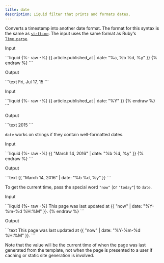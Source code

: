 ```yaml
---
title: date
description: Liquid filter that prints and formats dates.
---
```


Converts a timestamp into another date format. The format for this syntax is the same as [`strftime`](http://strftime.net). The input uses the same format as Ruby's [`Time.parse`](https://docs.ruby-lang.org/en/master/Time.html#method-c-parse).

<p class="code-label">Input</p>
```liquid
{%- raw -%}
{{ article.published_at | date: "%a, %b %d, %y" }}
{% endraw %}
```

<p class="code-label">Output</p>
```text
Fri, Jul 17, 15
```

<p class="code-label">Input</p>
```liquid
{%- raw -%}
{{ article.published_at | date: "%Y" }}
{% endraw %}
```

<p class="code-label">Output</p>
```text
2015
```

`date` works on strings if they contain well-formatted dates.

<p class="code-label">Input</p>
```liquid
{%- raw -%}
{{ "March 14, 2016" | date: "%b %d, %y" }}
{% endraw %}
```

<p class="code-label">Output</p>
```text
{{ "March 14, 2016" | date: "%b %d, %y" }}
```

To get the current time, pass the special word `"now"` (or `"today"`) to `date`.

<p class="code-label">Input</p>
```liquid
{%- raw -%}
This page was last updated at {{ "now" | date: "%Y-%m-%d %H:%M" }}.
{% endraw %}
```

<p class="code-label">Output</p>
```text
This page was last updated at {{ "now" | date: "%Y-%m-%d %H:%M" }}.
```

Note that the value will be the current time of when the page was last generated from the template, not when the page is presented to a user if caching or static site generation is involved.
